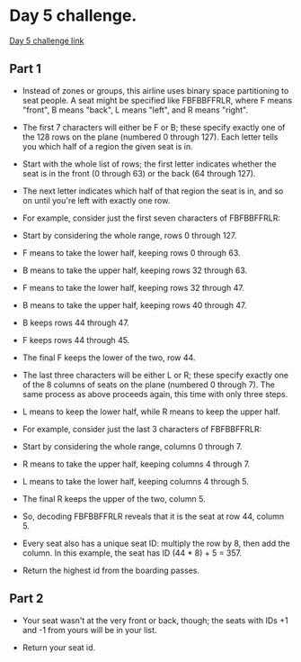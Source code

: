 # Day 5 challenge.

[Day 5 challenge link](https://adventofcode.com/2020/day/5)

## Part 1

- Instead of zones or groups, this airline uses binary space partitioning to seat people. A seat might be specified like FBFBBFFRLR, where F means "front", B means "back", L means "left", and R means "right".

- The first 7 characters will either be F or B; these specify exactly one of the 128 rows on the plane (numbered 0 through 127). Each letter tells you which half of a region the given seat is in.
- Start with the whole list of rows; the first letter indicates whether the seat is in the front (0 through 63) or the back (64 through 127).
- The next letter indicates which half of that region the seat is in, and so on until you're left with exactly one row.

- For example, consider just the first seven characters of FBFBBFFRLR:

- Start by considering the whole range, rows 0 through 127.
- F means to take the lower half, keeping rows 0 through 63.
- B means to take the upper half, keeping rows 32 through 63.
- F means to take the lower half, keeping rows 32 through 47.
- B means to take the upper half, keeping rows 40 through 47.
- B keeps rows 44 through 47.
- F keeps rows 44 through 45.
- The final F keeps the lower of the two, row 44.

- The last three characters will be either L or R; these specify exactly one of the 8 columns of seats on the plane (numbered 0 through 7). The same process as above proceeds again, this time with only three steps.
- L means to keep the lower half, while R means to keep the upper half.

- For example, consider just the last 3 characters of FBFBBFFRLR:

- Start by considering the whole range, columns 0 through 7.
- R means to take the upper half, keeping columns 4 through 7.
- L means to take the lower half, keeping columns 4 through 5.
- The final R keeps the upper of the two, column 5.
- So, decoding FBFBBFFRLR reveals that it is the seat at row 44, column 5.

- Every seat also has a unique seat ID: multiply the row by 8, then add the column. In this example, the seat has ID (44 \* 8) + 5 = 357.

- Return the highest id from the boarding passes.

## Part 2

- Your seat wasn't at the very front or back, though; the seats with IDs +1 and -1 from yours will be in your list.

- Return your seat id.
